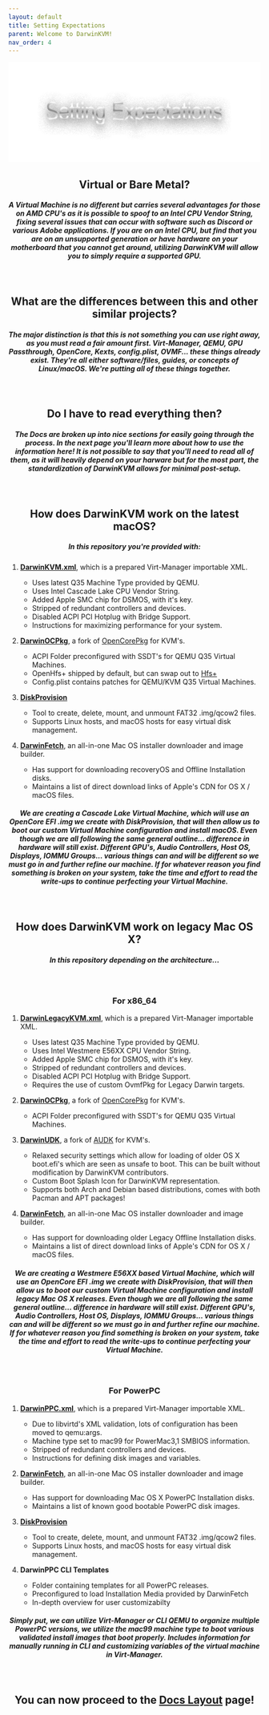 ```yaml
---
layout: default
title: Setting Expectations
parent: Welcome to DarwinKVM!
nav_order: 4
---
```


<p align="center">
  <img width="650" height="200" src="../../assets/HeaderSettingExpectations.png">
</p>

<h2 align="center">Virtual or Bare Metal?</h2>
<h5 align="center">A Virtual Machine is no different but carries several advantages for those on AMD CPU's as it is possible to spoof to an Intel CPU Vendor String, fixing several issues that can occur with software such as Discord or various Adobe applications. If you are on an Intel CPU, but find that you are on an unsupported generation or have hardware on your motherboard that you cannot get around, utilizing DarwinKVM will allow you to simply require a supported GPU.</h5>
<br>

<h2 align="center">What are the differences between this and other similar projects?</h2>
<h5 align="center">The major distinction is that this is not something you can use right away, as you must read a fair amount first. Virt-Manager, QEMU, GPU Passthrough, OpenCore, Kexts, config.plist, OVMF... these things already exist. They're all either software/files, guides, or concepts of Linux/macOS. We're putting all of these things together.</h5>
<br>

<h2 align="center">Do I have to read everything then?</h2>
<h5 align="center">The Docs are broken up into nice sections for easily going through the process. In the next page you'll learn more about how to use the information here! It is not possible to say that you'll need to read all of them, as it will heavily depend on your harware but for the most part, the standardization of DarwinKVM allows for minimal post-setup.</h5>
<br>

<h2 align="center">How does DarwinKVM work on the latest macOS?</h2>

<h5 align="center"><b>In this repository you're provided with:</b></h5>

1. [**DarwinKVM.xml**](https://github.com/royalgraphx/DarwinKVM/blob/main/DarwinKVM.xml), which is a prepared Virt-Manager importable XML.
   - Uses latest Q35 Machine Type provided by QEMU.
   - Uses Intel Cascade Lake CPU Vendor String.
   - Added Apple SMC chip for DSMOS, with it's key.
   - Stripped of redundant controllers and devices.
   - Disabled ACPI PCI Hotplug with Bridge Support.
   - Instructions for maximizing performance for your system.

2. [**DarwinOCPkg**](https://github.com/royalgraphx/DarwinOCPkg), a fork of [OpenCorePkg](https://github.com/acidanthera/OpenCorePkg) for KVM's.
   - ACPI Folder preconfigured with SSDT's for QEMU Q35 Virtual Machines.
   - OpenHfs+ shipped by default, but can swap out to [Hfs+](https://github.com/acidanthera/OcBinaryData/blob/master/Drivers/HfsPlus.efi)
   - Config.plist contains patches for QEMU/KVM Q35 Virtual Machines.

3. [**DiskProvision**](https://github.com/royalgraphx/DiskProvision/)
   - Tool to create, delete, mount, and unmount FAT32 .img/qcow2 files.
   - Supports Linux hosts, and macOS hosts for easy virtual disk management.

4. [**DarwinFetch**](https://github.com/royalgraphx/DarwinFetch), an all-in-one Mac OS installer downloader and image builder.
   - Has support for downloading recoveryOS and Offline Installation disks.
   - Maintains a list of direct download links of Apple's CDN for OS X / macOS files.

<h5 align="center">We are creating a Cascade Lake Virtual Machine, which will use an OpenCore EFI .img we create with DiskProvision, that will then allow us to boot our custom Virtual Machine configuration and install macOS. Even though we are all following the same general outline... difference in hardware will still exist. Different GPU's, Audio Controllers, Host OS, Displays, IOMMU Groups... various things can and will be different so we must go in and further refine our machine. If for whatever reason you find something is broken on your system, take the time and effort to read the write-ups to continue perfecting your Virtual Machine.</h5>
<br>

<h2 align="center">How does DarwinKVM work on legacy Mac OS X?</h2>

<h5 align="center">In this repository depending on the architecture...</h5>
<br>

<h3 align="center"><b>For x86_64</b></h3>

1. [**DarwinLegacyKVM.xml**](https://github.com/royalgraphx/DarwinKVM/blob/main/DarwinLegacyKVM.xml), which is a prepared Virt-Manager importable XML.
   - Uses latest Q35 Machine Type provided by QEMU.
   - Uses Intel Westmere E56XX CPU Vendor String.
   - Added Apple SMC chip for DSMOS, with it's key.
   - Stripped of redundant controllers and devices.
   - Disabled ACPI PCI Hotplug with Bridge Support.
   - Requires the use of custom OvmfPkg for Legacy Darwin targets.

2. [**DarwinOCPkg**](https://github.com/royalgraphx/DarwinOCPkg), a fork of [OpenCorePkg](https://github.com/acidanthera/OpenCorePkg) for KVM's.
   - ACPI Folder preconfigured with SSDT's for QEMU Q35 Virtual Machines.

3. [**DarwinUDK**](https://github.com/royalgraphx/DarwinUDK), a fork of [AUDK](https://github.com/acidanthera/audk) for KVM's.
   - Relaxed security settings which allow for loading of older OS X boot.efi's which are seen as unsafe to boot. This can be built without modification by DarwinKVM contributors.
   - Custom Boot Splash Icon for DarwinKVM representation.
   - Supports both Arch and Debian based distributions, comes with both Pacman and APT packages!

4. [**DarwinFetch**](https://github.com/royalgraphx/DarwinFetch), an all-in-one Mac OS installer downloader and image builder.
   - Has support for downloading older Legacy Offline Installation disks.
   - Maintains a list of direct download links of Apple's CDN for OS X / macOS files.

<h5 align="center">We are creating a Westmere E56XX based Virtual Machine, which will use an OpenCore EFI .img we create with DiskProvision, that will then allow us to boot our custom Virtual Machine configuration and install legacy Mac OS X releases. Even though we are all following the same general outline... difference in hardware will still exist. Different GPU's, Audio Controllers, Host OS, Displays, IOMMU Groups... various things can and will be different so we must go in and further refine our machine. If for whatever reason you find something is broken on your system, take the time and effort to read the write-ups to continue perfecting your Virtual Machine.</h5>

<br>
<h3 align="center"><b>For PowerPC</b></h3>

1. [**DarwinPPC.xml**](https://github.com/royalgraphx/DarwinKVM/blob/main/DarwinPPC.xml), which is a prepared Virt-Manager importable XML.
   - Due to libvirtd's XML validation, lots of configuration has been moved to qemu:args.
   - Machine type set to mac99 for PowerMac3,1 SMBIOS information.
   - Stripped of redundant controllers and devices.
   - Instructions for defining disk images and variables.

2. [**DarwinFetch**](https://github.com/royalgraphx/DarwinFetch), an all-in-one Mac OS installer downloader and image builder.
   - Has support for downloading Mac OS X PowerPC Installation disks.
   - Maintains a list of known good bootable PowerPC disk images.

3. [**DiskProvision**](https://github.com/royalgraphx/DiskProvision/)
   - Tool to create, delete, mount, and unmount FAT32 .img/qcow2 files.
   - Supports Linux hosts, and macOS hosts for easy virtual disk management.

4. **DarwinPPC CLI Templates**
   - Folder containing templates for all PowerPC releases.
   - Preconfigured to load Installation Media provided by DarwinFetch
   - In-depth overview for user customizabilty

<h5 align="center">Simply put, we can utilize Virt-Manager or CLI QEMU to organize multiple PowerPC versions, we utilize the mac99 machine type to boot various validated install images that boot properly. Includes information for manually running in CLI and customizing variables of the virtual machine in Virt-Manager.</h5>

<br>
<h2 align="center">You can now proceed to the <a href="04-DocsExplained.html">Docs Layout</a> page!</h2>
